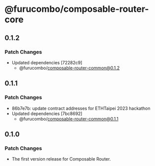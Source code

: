 # @furucombo/composable-router-core

## 0.1.2

### Patch Changes

- Updated dependencies [72282c9]
  - @furucombo/composable-router-common@0.1.2

## 0.1.1

### Patch Changes

- 86b7e7b: update contract addresses for ETHTaipei 2023 hackathon
- Updated dependencies [7bc8692]
  - @furucombo/composable-router-common@0.1.1

## 0.1.0

### Patch Changes

- The first version release for Composable Router.
